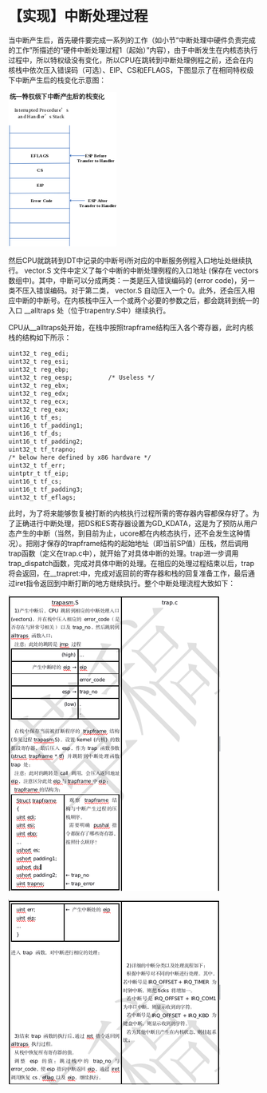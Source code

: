 # 【实现】中断处理过程

当中断产生后，首先硬件要完成一系列的工作（如小节“中断处理中硬件负责完成的工作”所描述的“硬件中断处理过程1（起始）”内容），由于中断发生在内核态执行过程中，所以特权级没有变化，所以CPU在跳转到中断处理例程之前，还会在内核栈中依次压入错误码（可选）、EIP、CS和EFLAGS，下图显示了在相同特权级下中断产生后的栈变化示意图：

![3.4.7.1](figures/3.4.7.1.png)

然后CPU就跳转到IDT中记录的中断号i所对应的中断服务例程入口地址处继续执行。 vector.S 文件中定义了每个中断的中断处理例程的入口地址 (保存在 vectors 数组中)。其中，中断可以分成两类：一类是压入错误编码的 (error code)，另一类不压入错误编码。对于第二类， vector.S 自动压入一个 0。此外，还会压入相应中断的中断号。在内核栈中压入一个或两个必要的参数之后，都会跳转到统一的入口 \__alltraps 处（位于trapentry.S中）继续执行。

CPU从_\_alltraps处开始，在栈中按照trapframe结构压入各个寄存器，此时内核栈的结构如下所示：

	uint32_t reg_edi;
	uint32_t reg_esi;
	uint32_t reg_ebp;
	uint32_t reg_oesp;			/* Useless */
	uint32_t reg_ebx;
	uint32_t reg_edx;
	uint32_t reg_ecx;
	uint32_t reg_eax;	
	uint16_t tf_es;
	uint16_t tf_padding1;
	uint16_t tf_ds;
	uint16_t tf_padding2;
	uint32_t tf_trapno;
	/* below here defined by x86 hardware */
	uint32_t tf_err;
	uintptr_t tf_eip;
	uint16_t tf_cs;
	uint16_t tf_padding3;
	uint32_t tf_eflags;
    
此时，为了将来能够恢复被打断的内核执行过程所需的寄存器内容都保存好了。为了正确进行中断处理，把DS和ES寄存器设置为GD_KDATA，这是为了预防从用户态产生的中断（当然，到目前为止，ucore都在内核态执行，还不会发生这种情况）。把刚才保存的trapframe结构的起始地址（即当前SP值）压栈，然后调用 trap函数（定义在trap.c中），就开始了对具体中断的处理。trap进一步调用trap_dispatch函数，完成对具体中断的处理。在相应的处理过程结束以后，trap将会返回，在\__trapret:中，完成对返回前的寄存器和栈的回复准备工作，最后通过iret指令返回到中断打断的地方继续执行。整个中断处理流程大致如下：

![3.4.7.2](figures/3.4.7.2.png)

![3.4.7.3](figures/3.4.7.3.png)

